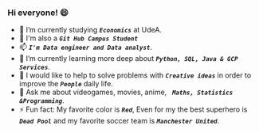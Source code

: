 ### Hi everyone! 😄

- 🔭 I’m currently studying  ***`Economics`*** at UdeA.
- 🚩 I'm also a  ***`Git Hub Campus Student`***
- 📫  ***`I'm Data engineer and Data analyst`***.
- 🌱 I’m currently learning more deep about  ***`Python, SQL, Java & GCP Services`***.
- 👯 I would like to help to solve problems with  ***`Creative ideas`*** in order to improve the  ***`People`*** daily life.
- 💬 Ask me about videogames, movies, anime,  ***` Maths, Statistics &Programming`***.
- ⚡ Fun fact: My favorite color is ***`Red`***, Even for my the best superhero is ***`Dead Pool`*** and my favorite soccer team is ***`Manchester United`***.

<!--
**TeusM224/TeusM224** is a ✨ _special_ ✨ repository because its `README.md` (this file) appears on your GitHub profile.

Here are some ideas to get you started:

- 🔭 I’m currently working on ...
- 🌱 I’m currently learning ...
- 👯 I’m looking to collaborate on ...
- 🤔 I’m looking for help with ...
- 💬 Ask me about ...
- 📫 How to reach me: ...
- 😄 Pronouns: ...
- ⚡ Fun fact: ...
-->
